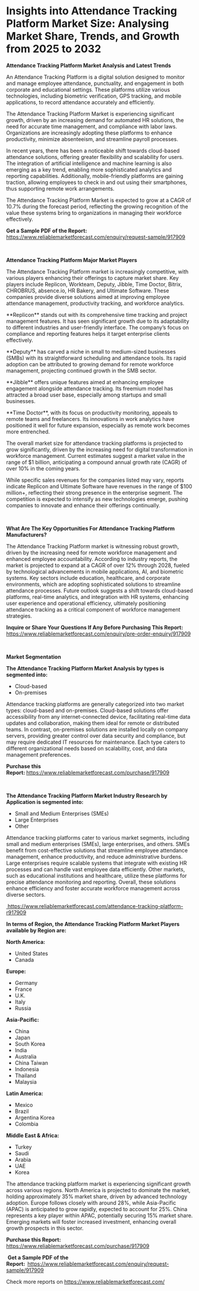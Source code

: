 <p><h1>Insights into Attendance Tracking Platform Market Size: Analysing Market Share, Trends, and Growth from 2025 to 2032</h1></p><p><strong>Attendance Tracking Platform Market Analysis and Latest Trends</strong></p>
<p><p>An Attendance Tracking Platform is a digital solution designed to monitor and manage employee attendance, punctuality, and engagement in both corporate and educational settings. These platforms utilize various technologies, including biometric verification, GPS tracking, and mobile applications, to record attendance accurately and efficiently. </p><p>The Attendance Tracking Platform Market is experiencing significant growth, driven by an increasing demand for automated HR solutions, the need for accurate time management, and compliance with labor laws. Organizations are increasingly adopting these platforms to enhance productivity, minimize absenteeism, and streamline payroll processes. </p><p>In recent years, there has been a noticeable shift towards cloud-based attendance solutions, offering greater flexibility and scalability for users. The integration of artificial intelligence and machine learning is also emerging as a key trend, enabling more sophisticated analytics and reporting capabilities. Additionally, mobile-friendly platforms are gaining traction, allowing employees to check in and out using their smartphones, thus supporting remote work arrangements. </p><p>The Attendance Tracking Platform Market is expected to grow at a CAGR of 10.7% during the forecast period, reflecting the growing recognition of the value these systems bring to organizations in managing their workforce effectively.</p></p>
<p><strong>Get a Sample PDF of the Report:&nbsp;</strong> <a href="https://www.reliablemarketforecast.com/enquiry/request-sample/917909?utm_campaign=3123&utm_medium=2&utm_source=Github&utm_content=ia&utm_term=07032025&utm_id=attendance-tracking-platform">https://www.reliablemarketforecast.com/enquiry/request-sample/917909</a></p>
<p>&nbsp;</p>
<p><strong>Attendance Tracking Platform Major Market Players</strong></p>
<p><p>The Attendance Tracking Platform market is increasingly competitive, with various players enhancing their offerings to capture market share. Key players include Replicon, Workteam, Deputy, Jibble, Time Doctor, Bitrix, CHROBRUS, absence.io, HR Bakery, and Ultimate Software. These companies provide diverse solutions aimed at improving employee attendance management, productivity tracking, and workforce analytics.</p><p>**Replicon** stands out with its comprehensive time tracking and project management features. It has seen significant growth due to its adaptability to different industries and user-friendly interface. The company’s focus on compliance and reporting features helps it target enterprise clients effectively.</p><p>**Deputy** has carved a niche in small to medium-sized businesses (SMBs) with its straightforward scheduling and attendance tools. Its rapid adoption can be attributed to growing demand for remote workforce management, projecting continued growth in the SMB sector. </p><p>**Jibble** offers unique features aimed at enhancing employee engagement alongside attendance tracking. Its freemium model has attracted a broad user base, especially among startups and small businesses. </p><p>**Time Doctor**, with its focus on productivity monitoring, appeals to remote teams and freelancers. Its innovations in work analytics have positioned it well for future expansion, especially as remote work becomes more entrenched.</p><p>The overall market size for attendance tracking platforms is projected to grow significantly, driven by the increasing need for digital transformation in workforce management. Current estimates suggest a market value in the range of $1 billion, anticipating a compound annual growth rate (CAGR) of over 10% in the coming years.</p><p>While specific sales revenues for the companies listed may vary, reports indicate Replicon and Ultimate Software have revenues in the range of $100 million+, reflecting their strong presence in the enterprise segment. The competition is expected to intensify as new technologies emerge, pushing companies to innovate and enhance their offerings continually.</p></p>
<p>&nbsp;</p>
<p><strong>What Are The Key Opportunities For Attendance Tracking Platform Manufacturers?</strong></p>
<p><p>The Attendance Tracking Platform market is witnessing robust growth, driven by the increasing need for remote workforce management and enhanced employee accountability. According to industry reports, the market is projected to expand at a CAGR of over 12% through 2028, fueled by technological advancements in mobile applications, AI, and biometric systems. Key sectors include education, healthcare, and corporate environments, which are adopting sophisticated solutions to streamline attendance processes. Future outlook suggests a shift towards cloud-based platforms, real-time analytics, and integration with HR systems, enhancing user experience and operational efficiency, ultimately positioning attendance tracking as a critical component of workforce management strategies.</p></p>
<p><strong>Inquire or Share Your Questions If Any Before Purchasing This Report:</strong> <a href="https://www.reliablemarketforecast.com/enquiry/pre-order-enquiry/917909?utm_campaign=3123&utm_medium=2&utm_source=Github&utm_content=ia&utm_term=07032025&utm_id=attendance-tracking-platform">https://www.reliablemarketforecast.com/enquiry/pre-order-enquiry/917909</a></p>
<p>&nbsp;</p>
<p><strong>Market Segmentation</strong></p>
<p><strong>The Attendance Tracking Platform Market Analysis by types is segmented into:</strong></p>
<p><ul><li>Cloud-based</li><li>On-premises</li></ul></p>
<p><p>Attendance tracking platforms are generally categorized into two market types: cloud-based and on-premises. Cloud-based solutions offer accessibility from any internet-connected device, facilitating real-time data updates and collaboration, making them ideal for remote or distributed teams. In contrast, on-premises solutions are installed locally on company servers, providing greater control over data security and compliance, but may require dedicated IT resources for maintenance. Each type caters to different organizational needs based on scalability, cost, and data management preferences.</p></p>
<p><strong>Purchase this Report:&nbsp;</strong><a href="https://www.reliablemarketforecast.com/purchase/917909?utm_campaign=3123&utm_medium=2&utm_source=Github&utm_content=ia&utm_term=07032025&utm_id=attendance-tracking-platform">https://www.reliablemarketforecast.com/purchase/917909</a></p>
<p>&nbsp;</p>
<p><strong>The Attendance Tracking Platform Market Industry Research by Application is segmented into:</strong></p>
<p><ul><li>Small and Medium Enterprises (SMEs)</li><li>Large Enterprises</li><li>Other</li></ul></p>
<p><p>Attendance tracking platforms cater to various market segments, including small and medium enterprises (SMEs), large enterprises, and others. SMEs benefit from cost-effective solutions that streamline employee attendance management, enhance productivity, and reduce administrative burdens. Large enterprises require scalable systems that integrate with existing HR processes and can handle vast employee data efficiently. Other markets, such as educational institutions and healthcare, utilize these platforms for precise attendance monitoring and reporting. Overall, these solutions enhance efficiency and foster accurate workforce management across diverse sectors.</p></p>
<p><a href="https://www.reliablemarketforecast.com/attendance-tracking-platform-r917909?utm_campaign=3123&utm_medium=2&utm_source=Github&utm_content=ia&utm_term=07032025&utm_id=attendance-tracking-platform">&nbsp;https://www.reliablemarketforecast.com/attendance-tracking-platform-r917909</a></p>
<p><strong>In terms of Region, the Attendance Tracking Platform Market Players available by Region are:</strong></p>
<p>
    <p> <strong> North America: </strong>
        <ul>
            <li>United States</li>
            <li>Canada</li>
        </ul>
        </p> 
    <p> <strong> Europe: </strong>
        <ul>
            <li>Germany</li>
            <li>France</li>
            <li>U.K.</li>
            <li>Italy</li>
            <li>Russia</li>
        </ul>
        </p> 
    <p> <strong> Asia-Pacific: </strong>
        <ul>
            <li>China</li>
            <li>Japan</li>
            <li>South Korea</li>
            <li>India</li>
            <li>Australia</li>
            <li>China Taiwan</li>
            <li>Indonesia</li>
            <li>Thailand</li>
            <li>Malaysia</li>
        </ul>
        </p> 
    <p> <strong> Latin America: </strong>
        <ul>
            <li>Mexico</li>
            <li>Brazil</li>
            <li>Argentina Korea</li>
            <li>Colombia</li>
        </ul>
        </p> 
    <p> <strong> Middle East & Africa: </strong>
        <ul>
            <li>Turkey</li>
            <li>Saudi</li>
            <li>Arabia</li>
            <li>UAE</li>
            <li>Korea</li>
        </ul>
    </p>
    </p>
<p><p>The attendance tracking platform market is experiencing significant growth across various regions. North America is projected to dominate the market, holding approximately 35% market share, driven by advanced technology adoption. Europe follows closely with around 28%, while Asia-Pacific (APAC) is anticipated to grow rapidly, expected to account for 25%. China represents a key player within APAC, potentially securing 15% market share. Emerging markets will foster increased investment, enhancing overall growth prospects in this sector.</p></p>
<p><strong>Purchase this Report: </strong><a href="https://www.reliablemarketforecast.com/purchase/917909?utm_campaign=3123&utm_medium=2&utm_source=Github&utm_content=ia&utm_term=07032025&utm_id=attendance-tracking-platform">https://www.reliablemarketforecast.com/purchase/917909</a></p>
<p>&nbsp;<strong>Get a Sample PDF of the Report:&nbsp;&nbsp;</strong><a href="https://www.reliablemarketforecast.com/enquiry/request-sample/917909?utm_campaign=3123&utm_medium=2&utm_source=Github&utm_content=ia&utm_term=07032025&utm_id=attendance-tracking-platform">https://www.reliablemarketforecast.com/enquiry/request-sample/917909</a></p>
<p><strong></strong></p>
<p>Check more reports on <a href="https://www.reliablemarketforecast.com/?utm_campaign=3123&utm_medium=2&utm_source=Github&utm_content=ia&utm_term=07032025&utm_id=attendance-tracking-platform">https://www.reliablemarketforecast.com/</a></p>